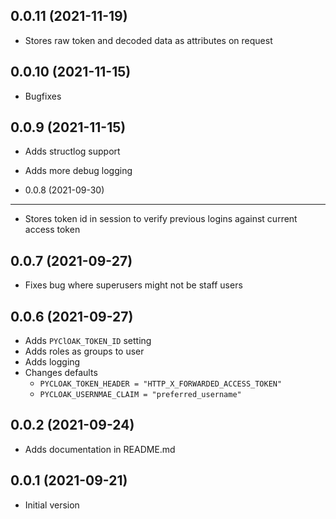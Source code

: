0.0.11 (2021-11-19)
-------------------
* Stores raw token and decoded data as attributes on request 

0.0.10 (2021-11-15)
-------------------
* Bugfixes 

0.0.9 (2021-11-15)
------------------
* Adds structlog support
* Adds more debug logging

* 0.0.8 (2021-09-30)
------------------
* Stores token id in session to verify previous logins against current access token

0.0.7 (2021-09-27)
------------------
* Fixes bug where superusers might not be staff users

0.0.6 (2021-09-27)
------------------
* Adds `PYClOAK_TOKEN_ID` setting
* Adds roles as groups to user
* Adds logging
* Changes defaults
  * `PYCLOAK_TOKEN_HEADER = "HTTP_X_FORWARDED_ACCESS_TOKEN"`
  * `PYCLOAK_USERNMAE_CLAIM = "preferred_username"` 

0.0.2 (2021-09-24)
------------------
* Adds documentation in README.md

0.0.1 (2021-09-21)
------------------
* Initial version
